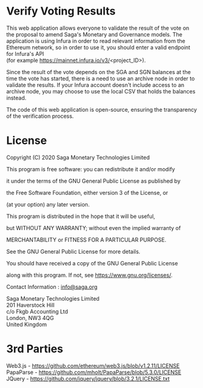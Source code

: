 # Verify Voting Results

This web application allows everyone to validate the result of the vote on the proposal to amend Saga's Monetary and Governance models. The application is using Infura in order to read relevant information from the Ethereum network, so in order to use it, you should enter a valid endpoint for Infura's API \
(for example https://mainnet.infura.io/v3/<project_ID>). 

Since the result of the vote depends on the SGA and SGN balances at the time the vote has started, there is a need to use an archive node in order to validate the results. If your Infura account doesn't include access to an archive node, you may choose to use the local CSV that holds the balances instead. 

The code of this web application is open-source, ensuring the transparency of the verification process.

 

# License

Copyright (C) 2020 Saga Monetary Technologies Limited

This program is free software: you can redistribute it and/or modify

it under the terms of the GNU General Public License as published by

the Free Software Foundation, either version 3 of the License, or

(at your option) any later version.

This program is distributed in the hope that it will be useful,

but WITHOUT ANY WARRANTY; without even the implied warranty of

MERCHANTABILITY or FITNESS FOR A PARTICULAR PURPOSE. 

See the GNU General Public License for more details.

You should have received a copy of the GNU General Public License

along with this program. If not, see <https://www.gnu.org/licenses/>.

Contact Information : info@saga.org

Saga Monetary Technologies Limited\
201 Haverstock Hill\
c/o Fkgb Accounting Ltd\
London, NW3 4QG\
United Kingdom


# 3rd Parties

Web3.js - https://github.com/ethereum/web3.js/blob/v1.2.11/LICENSE \
PapaParse -  https://github.com/mholt/PapaParse/blob/5.3.0/LICENSE \
JQuery - https://github.com/jquery/jquery/blob/3.2.1/LICENSE.txt